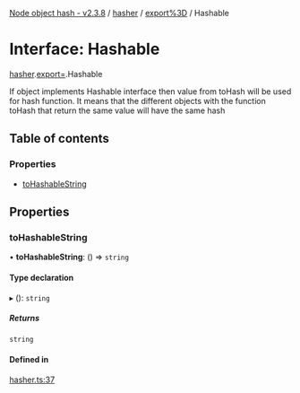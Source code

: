 [Node object hash - v2.3.8](../README.md) / [hasher](../modules/hasher.md) / [export%3D](../modules/hasher.export_.md) / Hashable

# Interface: Hashable

[hasher](../modules/hasher.md).[export=](../modules/hasher.export_.md).Hashable

If object implements Hashable interface then value from toHash
will be used for hash function. It means that the different objects
with the function toHash that return the same value will have the same hash

## Table of contents

### Properties

- [toHashableString](hasher.export_.hashable.md#tohashablestring)

## Properties

### toHashableString

• **toHashableString**: () => `string`

#### Type declaration

▸ (): `string`

##### Returns

`string`

#### Defined in

[hasher.ts:37](https://github.com/SkeLLLa/node-object-hash/blob/9b047ca/src/hasher.ts#L37)
